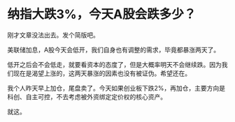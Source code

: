 # 纳指大跌3%，今天A股会跌多少？

刚才文章没法出去。发个简版吧。

美联储加息，A股今天会低开，我们自身也有调整的需求，毕竟都暴涨两天了。

低开之后会不会低走，就要看资本的态度了，但是大概率明天不会继续跌。因为我们现在是渴望上涨的，这两天暴涨的因素也没有被证伪。希望还在。

我个人昨天早上加仓，尾盘卖了。今天如果创业板下跌2%，再加仓，主要方向是科创、自主可控，不去考虑被外资绑定定价权的核心资产。

就这。
